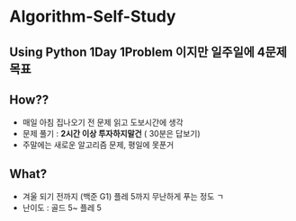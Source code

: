 # Algorithm-Self-Study
## Using Python 1Day 1Problem 이지만 일주일에 4문제 목표

## How??
+ 매일 아침 집나오기 전 문제 읽고 도보시간에 생각
+ 문제 풀기 : __2시간 이상 투자하지말건__ ( 30분은 답보기)
+ 주말에는 새로운 알고리즘 문제, 평일에 못푼거
## What?
+ 겨울 되기 전까지 (백준 G1) 플레 5까지 무난하게 푸는 정도 ㄱ
+ 난이도 : 골드 5~ 플레 5 
